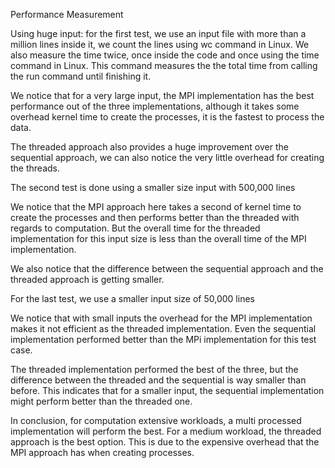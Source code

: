Performance Measurement 

Using huge input: for the first test, we use an input file with more than a million lines inside it, we count the lines using wc command in Linux. We also measure the time twice, once inside the code and once using the time command in Linux. This command measures the the total time from calling the run command until finishing it. 

 

 

 

 

 

 

 

 

 

 

We notice that for a very large input, the MPI implementation has the best performance out of the three implementations, although it takes some overhead kernel time to create the processes, it is the fastest to process the data. 

The threaded approach also provides a huge improvement over the sequential approach, we can also notice the very little overhead for creating the threads. 

 

The second test is done using a smaller size input with 500,000 lines 

We notice that the MPI approach here takes a second of kernel time to create the processes and then performs better than the threaded with regards to computation. But the overall time for the threaded implementation for this input size is less than the overall time of the MPI implementation. 

We also notice that the difference between the sequential approach and the threaded approach is getting smaller. 

 

 

 

 

 

For the last test, we use a smaller input size of 50,000 lines 

 

We notice that with small inputs the overhead for the MPI implementation makes it not efficient as the threaded implementation. Even the sequential implementation performed better than the MPi implementation for this test case. 

The threaded implementation performed the best of the three, but the difference between the threaded and the sequential is way smaller than before. This indicates that for a smaller input, the sequential implementation might perform better than the threaded one. 

 

In conclusion, for computation extensive workloads, a multi processed implementation will perform the best. For a medium workload, the threaded approach is the best option. This is due to the expensive overhead that the MPI approach has when creating processes. 
